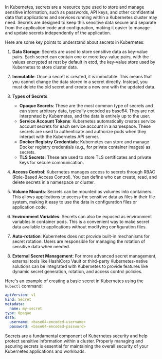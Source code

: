 In Kubernetes, secrets are a resource type used to store and manage sensitive information, such as passwords, API keys, and other confidential data that applications and services running within a Kubernetes cluster may need. Secrets are designed to keep this sensitive data secure and separate from the application code and configuration, making it easier to manage and update secrets independently of the application.

Here are some key points to understand about secrets in Kubernetes:

1. **Data Storage**: Secrets are used to store sensitive data as key-value pairs. Each secret can contain one or more key-value pairs, with the values encrypted at rest by default in etcd, the key-value store used by Kubernetes to store cluster data.

2. **Immutable**: Once a secret is created, it is immutable. This means that you cannot change the data stored in a secret directly. Instead, you must delete the old secret and create a new one with the updated data.

3. **Types of Secrets**:
   - **Opaque Secrets**: These are the most common type of secrets and can store arbitrary data, typically encoded as base64. They are not interpreted by Kubernetes, and the data is entirely up to the user.
   - **Service Account Tokens**: Kubernetes automatically creates service account secrets for each service account in a namespace. These secrets are used to authenticate and authorize pods when they interact with the Kubernetes API server.
   - **Docker Registry Credentials**: Kubernetes can store and manage Docker registry credentials (e.g., for private container images) as secrets.
   - **TLS Secrets**: These are used to store TLS certificates and private keys for secure communication.

4. **Access Control**: Kubernetes manages access to secrets through RBAC (Role-Based Access Control). You can define who can create, read, and delete secrets in a namespace or cluster.

5. **Volume Mounts**: Secrets can be mounted as volumes into containers. This allows applications to access the sensitive data as files in their file system, making it easy to use the data in configuration files or application code.

6. **Environment Variables**: Secrets can also be exposed as environment variables in container pods. This is a convenient way to make secret data available to applications without modifying configuration files.

7. **Auto-rotation**: Kubernetes does not provide built-in mechanisms for secret rotation. Users are responsible for managing the rotation of sensitive data when needed.

8. **External Secret Management**: For more advanced secret management, external tools like HashiCorp Vault or third-party Kubernetes-native solutions can be integrated with Kubernetes to provide features like dynamic secret generation, rotation, and access control policies.

Here's an example of creating a basic secret in Kubernetes using the `kubectl` command:

```yaml
apiVersion: v1
kind: Secret
metadata:
  name: my-secret
type: Opaque
data:
  username: <base64-encoded-username>
  password: <base64-encoded-password>
```

Secrets are a fundamental component of Kubernetes security and help protect sensitive information within a cluster. Properly managing and securing secrets is essential for maintaining the overall security of your Kubernetes applications and workloads.